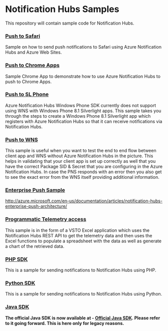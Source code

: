 # Notification Hubs Samples

This repository will contain sample code for Notification Hubs.

### [Push to Safari]
Sample on how to send push notifications to Safari using Azure Notification Hubs and Azure Web Sites. 

### [Push to Chrome Apps]
Sample Chrome App to demonstrate how to use Azure Notification Hubs to push to Chrome Apps. 

### [Push to SL Phone]
Azure Notification Hubs Windows Phone SDK currently does not support using WNS with Windows Phone 8.1 Silverlight apps. This sample takes you through the steps to create a Windows Phone 8.1 Silverlight app which registers with Azure Notification Hubs so that it can receive notifications via Notification Hubs. 

### [Push to WNS]
This sample is useful when you want to test the end to end flow between client app and WNS without Azure Notification Hubs in the picture. This helps in validating that your client app is set up correctly as well that you have the correct Package SID & Secret that you are configuring in the Azure Notification Hubs. In case the PNS responds with an error then you also get to see the exact error from the WNS itself providing additional information.

### [Enterprise Push Sample]
http://azure.microsoft.com/en-us/documentation/articles/notification-hubs-enterprise-push-architecture/

### [Programmatic Telemetry access]
This sample is in the form of a VSTO Excel application which uses the Notification Hubs REST API to get the telemetry data and then uses the Excel functions to populate a spreadsheet with the data as well as generate a chart of the retrieved data. 

### [PHP SDK]
This is a sample for sending notifications to Notification Hubs using PHP.

### [Python SDK]
This is a sample for sending notifications to Notification Hubs using Python.

### [Java SDK]

**The official Java SDK is now available at - [Official Java SDK]. Please refer to it going forward. This is here only for legacy reasons.**


[Official Java SDK]: https://github.com/Azure/azure-notificationhubs-java-backend
[Chrome Apps tutorial]: http://azure.microsoft.com/en-us/documentation/articles/notification-hubs-chrome-get-started/

[Enterprise Push Sample]: https://github.com/Azure/azure-notificationhubs-samples/tree/master/EnteprisePush
[Programmatic Telemetry access]: https://github.com/Azure/azure-notificationhubs-samples/tree/master/FetchNHTelemetryInExcel
[Push to Chrome Apps]: https://github.com/Azure/azure-notificationhubs-samples/tree/master/PushToChromeApps
[Push to SL Phone]: https://github.com/Azure/azure-notificationhubs-samples/tree/master/PushToSLPhoneApp
[Push to Safari]: https://github.com/Azure/azure-notificationhubs-samples/tree/master/PushToSafari
[Push to WNS]: https://github.com/Azure/azure-notificationhubs-samples/tree/master/PushToWNSDirectly
[Java SDK]: https://github.com/Azure/azure-notificationhubs-samples/tree/master/notificationhubs-rest-java
[PHP SDK]: https://github.com/Azure/azure-notificationhubs-samples/tree/master/notificationhubs-rest-php
[Python SDK]: https://github.com/Azure/azure-notificationhubs-samples/tree/master/notificationhubs-rest-python
